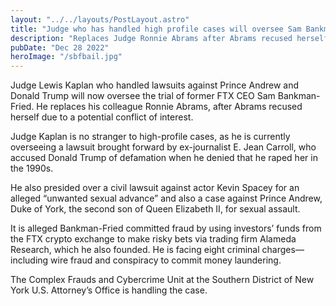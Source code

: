 ```yaml
---
layout: "../../layouts/PostLayout.astro"
title: "Judge who has handled high profile cases will oversee Sam Bankman-Fried case"
description: "Replaces Judge Ronnie Abrams after Abrams recused herself from the case for conflict of interest"
pubDate: "Dec 28 2022"
heroImage: "/sbfbail.jpg"
---
```


Judge Lewis Kaplan who handled lawsuits against Prince Andrew and Donald Trump will now oversee the trial of former FTX CEO Sam Bankman-Fried. He replaces his colleague Ronnie Abrams, after Abrams recused herself due to a potential conflict of interest.

Judge Kaplan is no stranger to high-profile cases, as he is currently overseeing a lawsuit brought forward by ex-journalist E. Jean Carroll, who accused Donald Trump of defamation when he denied that he raped her in the 1990s.

He also presided over a civil lawsuit against actor Kevin Spacey for an alleged “unwanted sexual advance” and also a case against Prince Andrew, Duke of York, the second son of Queen Elizabeth II, for sexual assault.

It is alleged Bankman-Fried committed fraud by using investors’ funds from the FTX crypto exchange to make risky bets via trading firm Alameda Research, which he also founded. He is facing eight criminal charges—including wire fraud and conspiracy to commit money laundering. 

The Complex Frauds and Cybercrime Unit at the Southern District of New York U.S. Attorney’s Office is handling the case.
